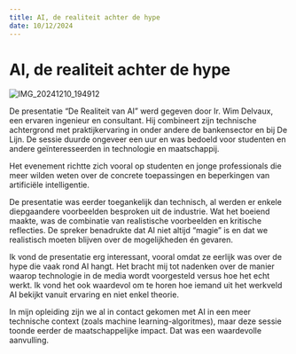 ```yaml
---
title: AI, de realiteit achter de hype
date: 10/12/2024
---
```


# AI, de realiteit achter de hype

![IMG_20241210_194912](https://github.com/user-attachments/assets/fdd4cd05-5cdc-4f62-9e31-b5cbbafee3e1)

De presentatie “De Realiteit van AI” werd gegeven door Ir. Wim Delvaux, een ervaren ingenieur en consultant. Hij combineert zijn technische achtergrond met praktijkervaring in onder andere de bankensector en bij De Lijn. De sessie duurde ongeveer een uur en was bedoeld voor studenten en andere geïnteresseerden in technologie en maatschappij.

Het evenement richtte zich vooral op studenten en jonge professionals die meer wilden weten over de concrete toepassingen en beperkingen van artificiële intelligentie.

De presentatie was eerder toegankelijk dan technisch, al werden er enkele diepgaandere voorbeelden besproken uit de industrie. Wat het boeiend maakte, was de combinatie van realistische voorbeelden en kritische reflecties. De spreker benadrukte dat AI niet altijd “magie” is en dat we realistisch moeten blijven over de mogelijkheden én gevaren.

Ik vond de presentatie erg interessant, vooral omdat ze eerlijk was over de hype die vaak rond AI hangt. Het bracht mij tot nadenken over de manier waarop technologie in de media wordt voorgesteld versus hoe het echt werkt. Ik vond het ook waardevol om te horen hoe iemand uit het werkveld AI bekijkt vanuit ervaring en niet enkel theorie.

In mijn opleiding zijn we al in contact gekomen met AI in een meer technische context (zoals machine learning-algoritmes), maar deze sessie toonde eerder de maatschappelijke impact. Dat was een waardevolle aanvulling.
